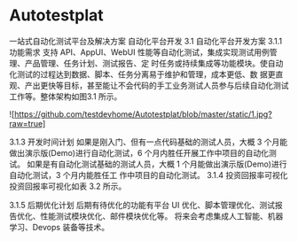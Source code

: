 # Autotestplat
一站式自动化测试平台及解决方案
自动化平台开发 
3.1 自动化平台开发方案
3.1.1 功能需求 
支持 API、AppUI、WebUI 性能等自动化测试，集成实现测试用例管理、产品管理、任务计划、测试报告、定 时任务或持续集成等功能模块。使自动化测试的过程达到数据、脚本、任务分离易于维护和管理，成本更低、数 据更直观、产出更快等目标，甚至能让不会代码的手工业务测试人员参与后续自动化测试工作等。整体架构如图3.1 所示。 

![https://github.com/testdevhome/Autotestplat/blob/master/static/1.jpg?raw=true]



3.1.3 开发时间计划
如果是刚入门、但有一点代码基础的测试人员，大概 3 个月能做出演示版(Demo)进行自动化测试，6 个月内胜任开展工作中项目的自动化测试。
如果是有自动化测试基础的测试人员，大概 1 个月能做出演示版(Demo)进行自动化测试，3 个月内能胜任工 作中项目的自动化测试。
3.1.4 投资回报率可视化
投资回报率可视化如表 3.2 所示。 

3.1.5 后期优化计划
后期有待优化的功能有平台 UI 优化、脚本管理优化、测试报告优化、性能测试模块优化、邮件模块优化等。
将来会考虑集成人工智能、机器学习、Devops 装备等技术。 







